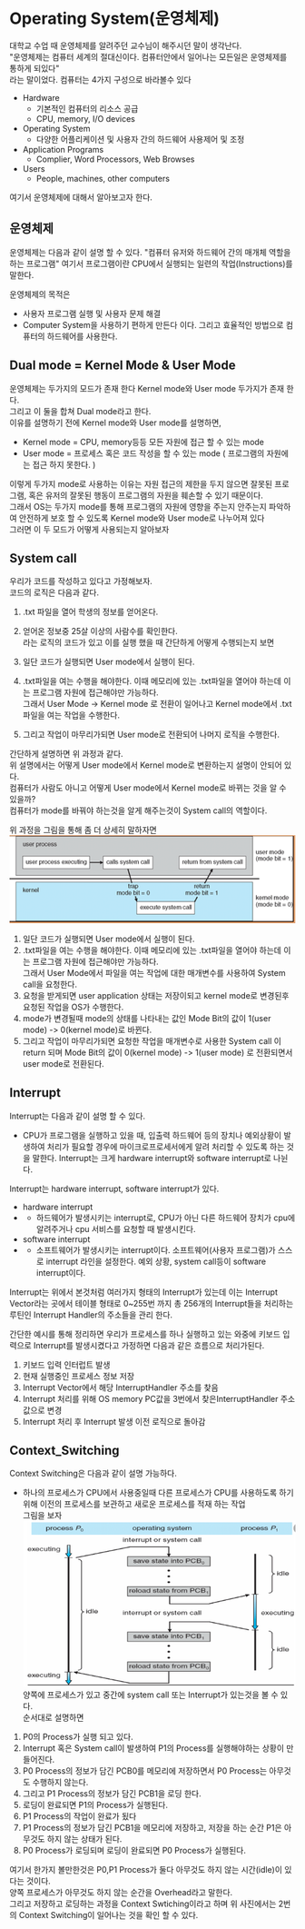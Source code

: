 # Operating System(운영체제)
대학교 수업 때 운영체제를 알려주던 교수님이 해주시던 말이 생각난다.  
"운영체제는 컴퓨터 세계의 절대신이다. 컴퓨터안에서 일어나는 모든일은 운영체제를 통하게 되있다"  
라는 말이었다.
컴퓨터는 4가지 구성으로 바라볼수 있다  
-  Hardware
    - 기본적인 컴퓨터의 리소스 공급
    - CPU, memory, I/O devices     
- Operating System
    - 다양한 어플리케이션 및 사용자 간의 하드웨어 사용제어 및 조정 
- Application Programs
    - Complier, Word Processors, Web Browses
- Users
    - People, machines, other computers

여기서 운영체제에 대해서 알아보고자 한다.

## 운영체제
운영체제는 다음과 같이 설명 할 수 있다.
"컴퓨터 유저와 하드웨어 간의 매개체 역할을 하는 프로그램"
여기서 프로그램이란 CPU에서 실행되는 일련의 작업(Instructions)를 말한다.

운영체제의 목적은
- 사용자 프로그램 실행 및 사용자 문제 해결
- Computer System을 사용하기 편하게 만든다
이다.
그리고 효율적인 방법으로 컴퓨터의 하드웨어를 사용한다.  
## Dual mode = Kernel Mode & User Mode
운영체제는 두가지의 모드가 존재 한다 Kernel mode와 User mode 두가지가 존재 한다.  
그리고 이 둘을 합쳐 Dual mode라고 한다.  
이유를 설명하기 전에 Kernel mode와 User mode를 설명하면,  
- Kernel mode = CPU, memory등등 모든 자원에 접근 할 수 있는 mode  
- User mode = 프로세스 혹은 코드 작성을 할 수 있는 mode ( 프로그램의 자원에는 접근 하지 못한다. )  

이렇게 두가지 mode로 사용하는 이유는 자원 접근의 제한을 두지 않으면 잘못된 프로그램, 혹은 유저의 잘못된 행동이 프로그램의 자원을 훼손할 수 있기 때문이다.  
그래서 OS는 두가지 mode를 통해 프로그램의 자원에 영향을 주는지 안주는지 파악하여 안전하게 보호 할 수 있도록 Kernel mode와 User mode로 나누어져 있다  
그러면 이 두 모드가 어떻게 사용되는지 알아보자  

## System call
우리가 코드를 작성하고 있다고 가정해보자.  
코드의 로직은 다음과 같다.  
1. .txt 파일을 열어 학생의 정보를 얻어온다.  
2. 얻어온 정보중 25살 이상의 사람수를 확인한다.  
라는 로직의 코드가 있고 이를 실행 했을 때 간단하게 어떻게 수행되는지 보면  

1. 일단 코드가 실행되면 User mode에서 실행이 된다.  
2. .txt파일을 여는 수행을 해야한다. 이때 메모리에 있는 .txt파일을 열어야 하는데 이는 프로그램 자원에 접근해야만 가능하다.  
그래서   User Mode -> Kernel mode 로 전환이 일어나고 Kernel mode에서 .txt파일을 여는 작업을 수행한다.  
3. 그리고 작업이 마무리가되면 User mode로 전환되어 나머지 로직을 수행한다.

간단하게 설명하면 위 과정과 같다.  
위 설명에서는 어떻게 User mode에서 Kernel mode로 변환하는지 설명이 안되어 있다.  
컴퓨터가 사람도 아니고 어떻게 User mode에서 Kernel mode로 바뀌는 것을 알 수 있을까?  
컴퓨터가 mode를 바꿔야 하는것을 알게 해주는것이 System call의 역할이다.

위 과정을 그림을 통해 좀 더 상세히 말하자면  
![systemcallprocess](./images/kernelusersystemcall.png)
1. 일단 코드가 실행되면 User mode에서 실행이 된다.  
2. .txt파일을 여는 수행을 해야한다. 이때 메모리에 있는 .txt파일을 열어야 하는데 이는 프로그램 자원에 접근해야만 가능하다.  
그래서 User Mode에서 파일을 여는 작업에 대한 매개변수를 사용하여 System call을 요청한다.  
3. 요청을 받게되면 user application 상태는 저장이되고 kernel mode로 변경된후 요청된 작업을 OS가 수행한다.
4. mode가 변경될때 mode의 상태를 나타내는 값인 Mode Bit의 값이 1(user mode) -> 0(kernel mode)로 바뀐다.
5. 그리고 작업이 마무리가되면 요청한 작업을 매개변수로 사용한 System call 이 return 되며 Mode Bit의 값이 0(kernel mode) -> 1(user mode) 로 전환되면서 user mode로 전환된다.

## Interrupt
Interrupt는 다음과 같이 설명 할 수 있다.  
- CPU가 프로그램을 실행하고 있을 때, 입출력 하드웨어 등의 장치나 예외상황이 발생하여 처리가 필요할 경우에 마이크로프로세서에게 알려 처리할 수 있도록 하는 것을 말한다.
Interrupt는 크게 hardware interrupt와 software interrupt로 나뉜다.  

Interrupt는 hardware interrupt, software interrupt가 있다.  
- hardware interrupt
- - 하드웨어가 발생시키는 interrupt로, CPU가 아닌 다른 하드웨어 장치가 cpu에 알려주거나 cpu 서비스를 요청할 때  발생시킨다.  
- software interrupt
- - 소프트웨어가 발생시키는 interrupt이다. 소프트웨어(사용자 프로그램)가 스스로 interrupt 라인을 설정한다.
    예외 상황, system call등이 software interrupt이다.

Interrupt는 위에서 본것처럼 여러가지 형태의 Interrupt가 있는데 이는 Interrupt Vector라는 곳에서 테이블 형태로 0~255번 까지 총 256개의 Interrupt들을 처리하는 루틴인 Interrupt Handler의 주소들을 관리 한다.  

간단한 예시를 통해 정리하면
우리가 프로세스를 하나 실행하고 있는 와중에 키보드 입력으로 Interrupt를 발생시켰다고 가정하면 다음과 같은 흐름으로 처리가된다.
1. 키보드 입력 인터럽트 발생
2. 현재 실행중인 프로세스 정보 저장
3. Interrupt Vector에서 해당 InterruptHandler 주소를 찾음
4. Interrupt 처리를 위해 OS memory PC값을 3번에서 찾은InterruptHandler 주소값으로 변경
5. Interrupt 처리 후 Interrupt 발생 이전 로직으로 돌아감 

## Context_Switching
Context Switching은 다음과 같이 설명 가능하다.
- 하나의 프로세스가 CPU에서 사용중일때 다른 프로세스가 CPU를 사용하도록 하기 위해 이전의 프로세스를 보관하고 새로운 프로세스를 적재 하는 작업    
그림을 보자
![systemcallprocess](./images/context_switching.png)
양쪽에 프로세스가 있고 중간에 system call 또는 Interrupt가 있는것을 볼 수 있다.  
순서대로 설명하면
1. P0의 Process가 실행 되고 있다.
2. Interrupt 혹은 System call이 발생하여 P1의 Process를 실행해야하는 상황이 만들어진다.  
3. P0 Process의 정보가 담긴 PCB0를 메모리에 저장하면서 P0 Process는 아무것도 수행하지 않는다.  
4. 그리고 P1 Process의 정보가 담긴 PCB1을 로딩 한다. 
5. 로딩이 완료되면  P1의 Process가 실행된다.
6. P1 Process의 작업이 완료가 됬다
7. P1 Process의 정보가 담긴 PCB1을 메모리에 저장하고, 저장을 하는 순간 P1은 아무것도 하지 않는 상태가 된다.  
8. P0 Process가 로딩되며 로딩이 완료되면 P0 Process가 실행된다.

여기서 한가지 볼만한것은 P0,P1 Process가 둘다 아무것도 하지 않는 시간(idle)이 있다는 것이다.  
양쪽 프로세스가 아무것도 하지 않는 순간을 Overhead라고 말한다.  
그리고 저장하고 로딩하는 과정을 Context Swtiching이라고 하며 위 사진에서는 2번의 Context Switching이 일어나는 것을 확인 할 수 있다.   